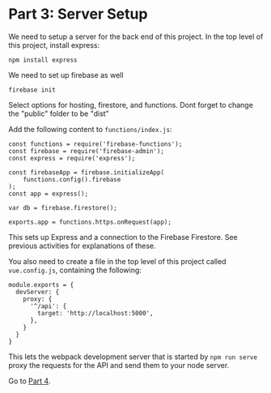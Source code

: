 # Part 3: Server Setup

We need to setup a server for the back end of this project. In the top level of
this project, install express:

```
npm install express
```

We need to set up firebase as well
```
firebase init
```
Select options for hosting, firestore, and functions.   Dont forget to change the "public" folder to be "dist"


Add the following content to `functions/index.js`:

```
const functions = require('firebase-functions');
const firebase = require('firebase-admin');
const express = require('express');

const firebaseApp = firebase.initializeApp(
    functions.config().firebase
);
const app = express();

var db = firebase.firestore();

exports.app = functions.https.onRequest(app);
```

This sets up Express and a connection to the Firebase Firestore. See previous
activities for explanations of these.

You also need to create a file in the top level of this project called `vue.config.js`, containing the following:

```
module.exports = {
  devServer: {
    proxy: {
      '^/api': {
        target: 'http://localhost:5000',
      },
    }
  }
}
```

This lets the webpack development server that is started by `npm run serve` proxy the requests for the API and send them to your node server.


Go to [Part 4](/tutorials/part4.md).

